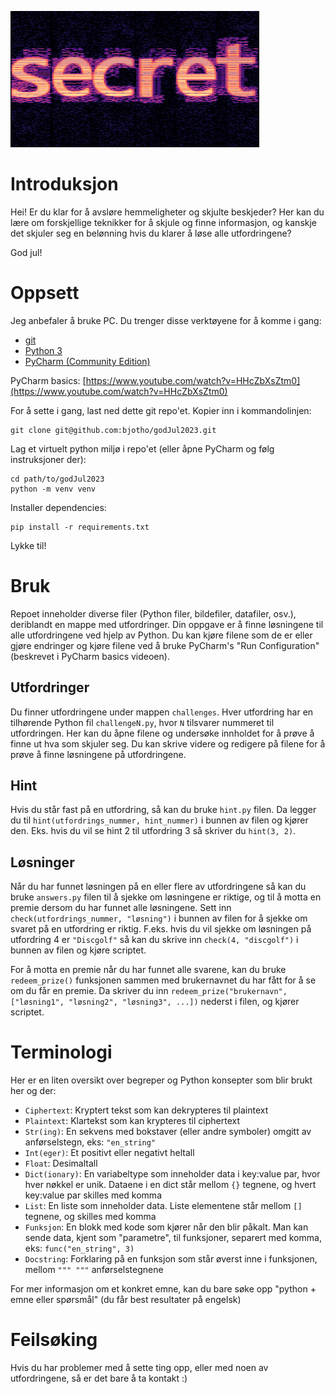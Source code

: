 ![secret](data/secret.png "secret")

# Introduksjon
Hei! Er du klar for å avsløre hemmeligheter og skjulte beskjeder? Her kan du lære om forskjellige teknikker for å skjule
og finne informasjon, og kanskje det skjuler seg en belønning hvis du klarer å løse alle utfordringene?

God jul!


# Oppsett

Jeg anbefaler å bruke PC. Du trenger disse verktøyene for å komme i gang:

- [git](https://github.com/git-guides/install-git)
- [Python 3](https://www.python.org/downloads/)
- [PyCharm (Community Edition)](https://www.jetbrains.com/pycharm/download/download-thanks.html?platform=windows)

PyCharm basics: [https://www.youtube.com/watch?v=HHcZbXsZtm0](https://www.youtube.com/watch?v=HHcZbXsZtm0)

For å sette i gang, last ned dette git repo'et. Kopier inn i kommandolinjen:

```
git clone git@github.com:bjotho/godJul2023.git
```

Lag et virtuelt python miljø i repo'et (eller åpne PyCharm og følg instruksjoner der):

```
cd path/to/godJul2023
python -m venv venv
```

Installer dependencies:

```
pip install -r requirements.txt
```

Lykke til!

# Bruk

Repoet inneholder diverse filer (Python filer, bildefiler, datafiler, osv.), deriblandt en mappe med utfordringer. Din
oppgave er å finne løsningene til alle utfordringene ved hjelp av Python. Du kan kjøre filene som de er eller gjøre
endringer og kjøre filene ved å bruke PyCharm's "Run Configuration" (beskrevet i PyCharm basics videoen).

## Utfordringer

Du finner utfordringene under mappen ``challenges``. Hver utfordring har en tilhørende Python fil ``challengeN.py``,
hvor ``N`` tilsvarer nummeret til utfordringen. Her kan du åpne filene og undersøke innholdet for å prøve å finne ut hva
som  skjuler seg. Du kan skrive videre og redigere på filene for å prøve å finne løsningene på utfordringene.

## Hint

Hvis du står fast på en utfordring, så kan du bruke ``hint.py`` filen. Da legger du til
``hint(utfordrings_nummer, hint_nummer)`` i bunnen av filen og kjører den. Eks. hvis du vil se hint 2 til utfordring 3
så skriver du ``hint(3, 2)``.

## Løsninger

Når du har funnet løsningen på en eller flere av utfordringene så kan du bruke ``answers.py`` filen til å sjekke om
løsningene er riktige, og til å motta en premie dersom du har funnet alle løsningene. Sett inn
``check(utfordrings_nummer, "løsning")`` i bunnen av filen for å sjekke om svaret på en utfordring er riktig. F.eks.
hvis du vil sjekke om løsningen på utfordring 4 er ``"Discgolf"`` så kan du skrive inn ``check(4, "discgolf")`` i bunnen
av filen og kjøre scriptet.

For å motta en premie når du har funnet alle svarene, kan du bruke ``redeem_prize()`` funksjonen sammen med brukernavnet
du har fått for å se om du får en premie. Da skriver du inn
``redeem_prize("brukernavn", ["løsning1", "løsning2", "løsning3", ...])`` nederst i filen, og kjører scriptet.

# Terminologi

Her er en liten oversikt over begreper og Python konsepter som blir brukt her og der:

- ``Ciphertext``: Kryptert tekst som kan dekrypteres til plaintext
- ``Plaintext``: Klartekst som kan krypteres til ciphertext
- ``Str(ing)``: En sekvens med bokstaver (eller andre symboler) omgitt av anførselstegn, eks: ``"en_string"``
- ``Int(eger)``: Et positivt eller negativt heltall
- ``Float``: Desimaltall
- ``Dict(ionary)``: En variabeltype som inneholder data i key:value par, hvor hver nøkkel er unik.
  Dataene i en dict står mellom ``{}`` tegnene, og hvert key:value par skilles med komma
- ``List``: En liste som inneholder data. Liste elementene står mellom ``[]`` tegnene, og skilles med komma
- ``Funksjon``: En blokk med kode som kjører når den blir påkalt. Man kan sende data, kjent som "parametre", til
  funksjoner, separert med komma, eks: ``func("en_string", 3)``
- ``Docstring``: Forklaring på en funksjon som står øverst inne i funksjonen, mellom `""" """` anførselstegnene

For mer informasjon om et konkret emne, kan du bare søke opp "python + emne eller spørsmål" (du får best resultater på
engelsk)

# Feilsøking

Hvis du har problemer med å sette ting opp, eller med noen av utfordringene, så er det bare å ta kontakt :)
